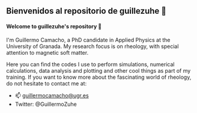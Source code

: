 ## Bienvenidos al repositorio de guillezuhe 👋
#### Welcome to guillezuhe's repository 👋

I'm Guillermo Camacho, a PhD candidate in Applied Physics at the University of Granada. My research focus is on rheology, with special attention to magnetic soft matter.

Here you can find the codes I use to perform simulations, numerical calculations, data analysis and plotting and other cool things as part of my training. If you want to know more about the fascinating world of rheology, do not hesitate to contact me at:

- 📫 guillermocamacho@ugr.es
- Twitter: @GuillermoZuhe


<!--
**guillezuhe/guillezuhe** is a ✨ _special_ ✨ repository because its `README.md` (this file) appears on your GitHub profile.

Here are some ideas to get you started:

- 🔭 I’m currently working on ...
- 🌱 I’m currently learning ...
- 👯 I’m looking to collaborate on ...
- 🤔 I’m looking for help with ...
- 💬 Ask me about ...
- 📫 How to reach me: ...
- 😄 Pronouns: ...
- ⚡ Fun fact: ...
-->
